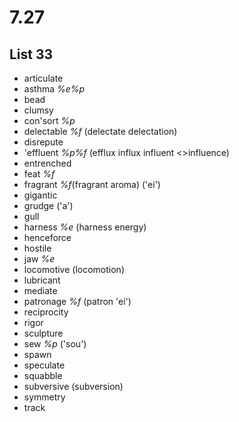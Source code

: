 # 7.27
## List 33
* articulate
* asthma *%e%p* 
* bead
* clumsy
* con'sort *%p* 
* delectable *%f* (delectate delectation)
* disrepute
* 'effluent *%p%f* (efflux influx influent <>influence)
* entrenched
* feat *%f*
* fragrant *%f*(fragrant aroma) ('ei')
* gigantic
* grudge ('a')
* gull
* harness *%e* (harness energy)
* henceforce
* hostile
* jaw *%e*
* locomotive (locomotion)
* lubricant
* mediate
* patronage *%f* (patron 'ei')
* reciprocity
* rigor
* sculpture
* sew *%p* ('sou')
* spawn
* speculate
* squabble
* subversive (subversion)
* symmetry
* track
